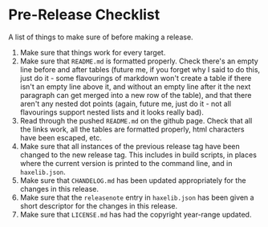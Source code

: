 Pre-Release Checklist
=====================

A list of things to make sure of before making a release.

1. Make sure that things work for every target.
1. Make sure that `README.md` is formatted properly. Check there's an empty line before and after tables (future me, if you forget why I said to do this, just do it - some flavourings of markdown won't create a table if there isn't an empty line above it, and without an empty line after it the next paragraph can get merged into a new row of the table), and that there aren't any nested dot points (again, future me, just do it - not all flavourings support nested lists and it looks really bad).
1. Read through the pushed `README.md` on the github page. Check that all the links work, all the tables are formatted properly, html characters have been escaped, etc.
1. Make sure that all instances of the previous release tag have been changed to the new release tag. This includes in build scripts, in places where the current version is printed to the command line, and in `haxelib.json`.
1. Make sure that `CHANDELOG.md` has been updated appropriately for the changes in this release.
1. Make sure that the `releasenote` entry in `haxelib.json` has been given a short descriptor for the changes in this release.
1. Make sure that `LICENSE.md` has had the copyright year-range updated.
